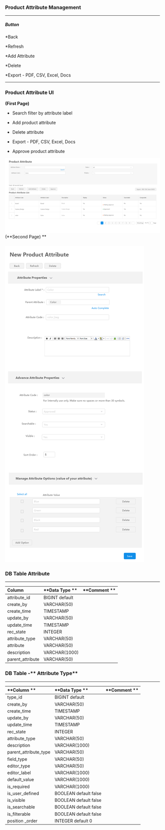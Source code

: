 ### Product Attribute Management

---

##### Button

\*Back

\*Refresh

\*Add Attribute

\*Delete

\*Export - PDF, CSV, Excel, Docs

---

### Product Attribute UI

**\(First Page\)**

* Search filter by attribute label 
* Add product attribute

* Delete attribute

* Export - PDF, CSV, Excel, Docs

* Approve product attribute

![](/assets/product_attribute.png)\(**Second Page\) **

### ![](/assets/productattributeform.png)

### 

### **DB Table Attribute**

---

| **Column** | **Data Type ** | **Comment ** |
| :--- | :--- | :--- |
| attribute\_id | BIGINT default |  |
| create\_by | VARCHAR\(50\) |  |
| create\_time | TIMESTAMP |  |
| update\_by | VARCHAR\(50\) |  |
| update\_time | TIMESTAMP |  |
| rec\_state | INTEGER |  |
| attribute\_type | VARCHAR\(50\) |  |
| attribute | VARCHAR\(50\) |  |
| description | VARCHAR\(1000\) |  |
| parent\_attribute | VARCHAR\(50\) |  |

### DB Table -** Attribute Type**

---

| **Column ** | **Data Type ** | **Comment ** |
| :--- | :--- | :--- |
| type\_id | BIGINT default |  |
| create\_by | VARCHAR\(50\) |  |
| create\_time | TIMESTAMP |  |
| update\_by | VARCHAR\(50\) |  |
| update\_time | TIMESTAMP |  |
| rec\_state | INTEGER |  |
| attribute\_type | VARCHAR\(50\) |  |
| description | VARCHAR\(1000\) |  |
| parent\_attribute\_type | VARCHAR\(50\) |  |
| field\_type | VARCHAR\(50\) |  |
| editor\_type | VARCHAR\(50\) |  |
| editor\_label | VARCHAR\(1000\) |  |
| default\_value | VARCHAR\(1000\) |  |
| is\_required | VARCHAR\(1000\) |  |
| is\_user\_defined | BOOLEAN default false |  |
| is\_visible | BOOLEAN default false |  |
| is\_searchable | BOOLEAN default false |  |
| is\_filterable | BOOLEAN default false |  |
| position \_order | INTEGER default 0 |  |



